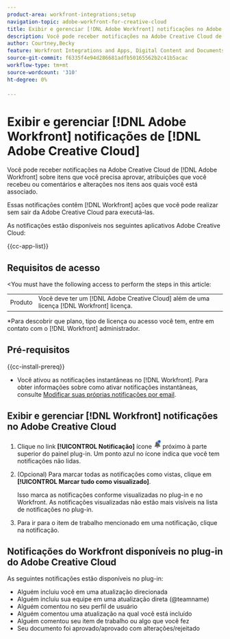 ```yaml
---
product-area: workfront-integrations;setup
navigation-topic: adobe-workfront-for-creative-cloud
title: Exibir e gerenciar [!DNL Adobe Workfront] notificações no Adobe Creative Cloud
description: Você pode receber notificações na Adobe Creative Cloud de [!DNL Adobe Workfront] sobre itens que você precisa aprovar, atribuições que você recebeu ou comentários e alterações nos itens aos quais você está associado.
author: Courtney,Becky
feature: Workfront Integrations and Apps, Digital Content and Documents
source-git-commit: f6335f4e94d286681adfb50165562b2c41b5acac
workflow-type: tm+mt
source-wordcount: '310'
ht-degree: 0%

---
```


# Exibir e gerenciar [!DNL Adobe Workfront] notificações de [!DNL Adobe Creative Cloud]

Você pode receber notificações na Adobe Creative Cloud de [!DNL Adobe Workfront] sobre itens que você precisa aprovar, atribuições que você recebeu ou comentários e alterações nos itens aos quais você está associado.

Essas notificações contêm [!DNL Workfront] ações que você pode realizar sem sair da Adobe Creative Cloud para executá-las.

As notificações estão disponíveis nos seguintes aplicativos Adobe Creative Cloud:

{{cc-app-list}}

## Requisitos de acesso

&lt;You must have the following access to perform the steps in this article:

<table style="table-layout:auto"> 
 <col> 
 </col> 
 <col> 
 </col> 
 <tbody> 
  <tr> 
   <!--<td role="rowheader">[!DNL Adobe Workfront] plan*</td> 
   <td> <p>[!UICONTROL Pro] or higher</p> </td> 
  </tr> 
  <tr data-mc-conditions=""> 
   <td role="rowheader">[!DNL Adobe Workfront] license*</td> 
   <td> <p>[!UICONTROL Work] or [!UICONTROL Plan]</p> </td> 
  </tr> -->
  <tr> 
   <td role="rowheader">Produto</td> 
   <td>Você deve ter um [!DNL Adobe Creative Cloud] além de uma licença [!DNL Workfront] licença.</td> 
  </tr> 
 </tbody> 
</table>

&#42;Para descobrir que plano, tipo de licença ou acesso você tem, entre em contato com o [!DNL Workfront] administrador.

## Pré-requisitos

{{cc-install-prereq}}

* Você ativou as notificações instantâneas no [!DNL Workfront]. Para obter informações sobre como ativar notificações instantâneas, consulte [Modificar suas próprias notificações por email](/help/quicksilver/workfront-basics/using-notifications/activate-or-deactivate-your-own-event-notifications.md).

## Exibir e gerenciar [!DNL Workfront] notificações no Adobe Creative Cloud

1. Clique no link **[!UICONTROL Notificação]** ícone ![Ícone Notificações](assets/cc-plugin-notifications-icon.png) próximo à parte superior do painel plug-in. Um ponto azul no ícone indica que você tem notificações não lidas.
1. (Opcional) Para marcar todas as notificações como vistas, clique em **[!UICONTROL Marcar tudo como visualizado]**.

   Isso marca as notificações conforme visualizadas no plug-in e no Workfront. As notificações visualizadas não estão mais visíveis na lista de notificações no plug-in.

1. Para ir para o item de trabalho mencionado em uma notificação, clique na notificação.

## Notificações do Workfront disponíveis no plug-in do Adobe Creative Cloud

As seguintes notificações estão disponíveis no plug-in:


* Alguém incluiu você em uma atualização direcionada
* Alguém incluiu sua equipe em uma atualização direta (@teamname)
* Alguém comentou no seu perfil de usuário
* Alguém comentou uma atualização na qual você está incluído
* Alguém comentou seu item de trabalho ou algo que você fez
* Seu documento foi aprovado/aprovado com alterações/rejeitado


